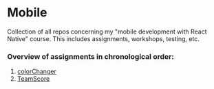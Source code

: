 # Mobile

Collection of all repos concerning my "mobile development with React Native" course. This includes assignments, workshops, testing, etc.

### Overview of assignments in chronological order:

1. [colorChanger](https://github.com/ikhlosi/colorChanger)
1. [TeamScore](https://github.com/ikhlosi/TeamScore/)
